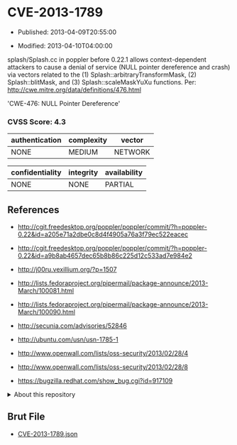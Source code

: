 # CVE-2013-1789

- Published: 2013-04-09T20:55:00

- Modified: 2013-04-10T04:00:00

splash/Splash.cc in poppler before 0.22.1 allows context-dependent attackers to cause a denial of service (NULL pointer dereference and crash) via vectors related to the (1) Splash::arbitraryTransformMask, (2) Splash::blitMask, and (3) Splash::scaleMaskYuXu functions. Per: http://cwe.mitre.org/data/definitions/476.html

'CWE-476: NULL Pointer Dereference'

### CVSS Score: **4.3**

| authentication | complexity | vector |
| --- | --- | --- |
| NONE | MEDIUM | NETWORK |

| confidentiality | integrity | availability |
| --- | --- | --- |
| NONE | NONE | PARTIAL |

## References

* http://cgit.freedesktop.org/poppler/poppler/commit/?h=poppler-0.22&id=a205e71a2dbe0c8d4f4905a76a3f79ec522eacec

* http://cgit.freedesktop.org/poppler/poppler/commit/?h=poppler-0.22&id=a9b8ab4657dec65b8b86c225d12c533ad7e984e2

* http://j00ru.vexillium.org/?p=1507

* http://lists.fedoraproject.org/pipermail/package-announce/2013-March/100081.html

* http://lists.fedoraproject.org/pipermail/package-announce/2013-March/100090.html

* http://secunia.com/advisories/52846

* http://ubuntu.com/usn/usn-1785-1

* http://www.openwall.com/lists/oss-security/2013/02/28/4

* http://www.openwall.com/lists/oss-security/2013/02/28/8

* https://bugzilla.redhat.com/show_bug.cgi?id=917109

<details>
<summary>About this repository</summary> 

  This repository is part of the project [Live Hack CVE](https://github.com/Live-Hack-CVE). Main website can be found [www.live-hack.org](https://www.live-hack.org) 
  
  Made by [Sn0wAlice](https://github.com/Sn0wAlice) for the people that care about security and need to have a feed of the latest CVEs. Hope you enjoy it, don't forget to star the repo and follow me on [Twitter](https://twitter.com/Sn0wAlice) and [Github](https://github.com/Sn0wAlice). And that is my [personnal website](https://www.alice-snow.me/)

  - [Home Page](https://github.com/Live-Hack-CVE)
  - [Framework](https://github.com/Live-Hack-CVE/cve-framework)
  - [CVE database](https://github.com/Live-Hack-CVE/full_database)
  - [Changelog](https://github.com/Live-Hack-CVE/Changelog)
</details>

## Brut File

* [CVE-2013-1789.json](https://raw.githubusercontent.com/Live-Hack-CVE/full_database/main/cves/2013/CVE-2013-1789.json)

